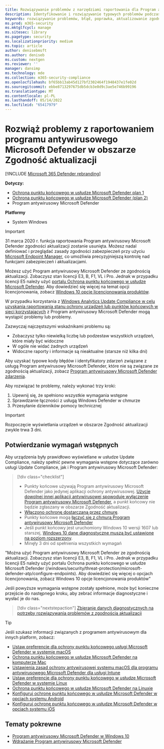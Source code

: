 ```yaml
---
title: Rozwiązywanie problemów z narzędziami raportowania dla Program antywirusowy Microsoft Defender
description: Identyfikowanie i rozwiązywanie typowych problemów podczas próby zgłaszania stanu ochrony Program antywirusowy Microsoft Defender w obszarze Zgodność aktualizacji
keywords: rozwiązywanie problemów, błąd, poprawka, aktualizowanie zgodności, oms, monitorowanie, raport, Program antywirusowy Microsoft Defender
ms.prod: m365-security
ms.mktglfcycl: manage
ms.sitesec: library
ms.pagetype: security
ms.localizationpriority: medium
ms.topic: article
author: denisebmsft
ms.author: deniseb
ms.custom: nextgen
ms.reviewer: ''
manager: dansimp
ms.technology: mde
ms.collection: m365-security-compliance
ms.openlocfilehash: bf65bb13ab45d127bf2302464f1948437e1fe02d
ms.sourcegitcommit: ebbe8713297675db5dcb3e0d9c3ae5e746b99196
ms.translationtype: MT
ms.contentlocale: pl-PL
ms.lasthandoff: 05/14/2022
ms.locfileid: "65417979"
---
```

# <a name="troubleshoot-microsoft-defender-antivirus-reporting-in-update-compliance"></a>Rozwiąż problemy z raportowaniem programu antywirusowego Microsoft Defender w obszarze Zgodność aktualizacji

[!INCLUDE [Microsoft 365 Defender rebranding](../../includes/microsoft-defender.md)]


**Dotyczy:**
- [Ochrona punktu końcowego w usłudze Microsoft Defender plan 1](https://go.microsoft.com/fwlink/p/?linkid=2154037)
- [Ochrona punktu końcowego w usłudze Microsoft Defender (plan 2)](https://go.microsoft.com/fwlink/p/?linkid=2154037) 
- Program antywirusowy Microsoft Defender

**Platformy**
- System Windows

> [!IMPORTANT]
> 31 marca 2020 r. funkcja raportowania Program antywirusowy Microsoft Defender zgodności aktualizacji zostanie usunięta. Możesz nadal definiować i przeglądać zasady zgodności zabezpieczeń przy użyciu [Microsoft Endpoint Manager](https://www.microsoft.com/microsoft-365/microsoft-endpoint-manager), co umożliwia precyzyjniejszą kontrolę nad funkcjami zabezpieczeń i aktualizacjami.

Możesz użyć Program antywirusowy Microsoft Defender ze zgodnością aktualizacji. Zobaczysz stan licencji E3, B, F1, VL i Pro. Jednak w przypadku licencji E5 należy użyć [portalu Ochrona punktu końcowego w usłudze Microsoft Defender](/windows/security/threat-protection/microsoft-defender-atp/configure-endpoints). Aby dowiedzieć się więcej na temat opcji licencjonowania, zobacz [Windows 10 opcje licencjonowania produktów](https://www.microsoft.com/licensing/product-licensing/windows10.aspx).

W przypadku korzystania z [Windows Analytics Update Compliance w celu uzyskania raportowania stanu ochrony urządzeń lub punktów końcowych w sieci korzystających](/windows/deployment/update/update-compliance-using#wdav-assessment) z Program antywirusowy Microsoft Defender mogą wystąpić problemy lub problemy.

Zazwyczaj najczęstszymi wskaźnikami problemu są:

- Zobaczysz tylko niewielką liczbę lub podzestaw wszystkich urządzeń, które miały być widoczne
- W ogóle nie widać żadnych urządzeń
- Widoczne raporty i informacje są nieaktualne (starsze niż kilka dni)

Aby uzyskać typowe kody błędów i identyfikatory zdarzeń związane z usługą Program antywirusowy Microsoft Defender, które nie są związane ze zgodnością aktualizacji, zobacz [Program antywirusowy Microsoft Defender zdarzenia](troubleshoot-microsoft-defender-antivirus.md).

Aby rozwiązać te problemy, należy wykonać trzy kroki:

1. Upewnij się, że spełniono wszystkie wymagania wstępne
2. Sprawdzanie łączności z usługą Windows Defender w chmurze
3. Przesyłanie dzienników pomocy technicznej

> [!IMPORTANT]
> Rozpoczęcie wyświetlania urządzeń w obszarze Zgodność aktualizacji zwykle trwa 3 dni.

## <a name="confirm-prerequisites"></a>Potwierdzanie wymagań wstępnych

Aby urządzenia były prawidłowo wyświetlane w usłudze Update Compliance, należy spełnić pewne wymagania wstępne dotyczące zarówno usługi Update Compliance, jak i Program antywirusowy Microsoft Defender:

>[!div class="checklist"]
>
> - Punkty końcowe używają Program antywirusowy Microsoft Defender jako jedynej aplikacji ochrony antywirusowej. [Użycie dowolnej innej aplikacji antywirusowej spowoduje wyłączenie Program antywirusowy Microsoft Defender,](microsoft-defender-antivirus-compatibility.md) a punkt końcowy nie będzie zgłaszany w obszarze Zgodność aktualizacji.
> - [Włączono ochronę dostarczaną przez chmurę](enable-cloud-protection-microsoft-defender-antivirus.md).
> - Punkty końcowe mogą [łączyć się z chmurą Program antywirusowy Microsoft Defender](configure-network-connections-microsoft-defender-antivirus.md#validate-connections-between-your-network-and-the-cloud)
> - Jeśli punkt końcowy jest uruchomiony Windows 10 wersji 1607 lub starszej, [Windows 10 dane diagnostyczne muszą być ustawione na poziom rozszerzony](/windows/configuration/configure-windows-diagnostic-data-in-your-organization#enhanced-level).
> - Minęły 3 dni od spełnienia wszystkich wymagań

"Można użyć Program antywirusowy Microsoft Defender ze zgodnością aktualizacji. Zobaczysz stan licencji E3, B, F1, VL i Pro. Jednak w przypadku licencji E5 należy użyć portalu Ochrona punktu końcowego w usłudze Microsoft Defender (/windows/security/threat-protection/microsoft-defender-atp/configure-endpoints). Aby dowiedzieć się więcej o opcjach licencjonowania, zobacz Windows 10 opcje licencjonowania produktów"

Jeśli powyższe wymagania wstępne zostały spełnione, może być konieczne przejście do następnego kroku, aby zebrać informacje diagnostyczne i wysłać je do nas.

> [!div class="nextstepaction"]
> [Zbieranie danych diagnostycznych na potrzeby rozwiązywania problemów z zgodnością aktualizacji](collect-diagnostic-data.md)

> [!TIP]
> Jeśli szukasz informacji związanych z programem antywirusowym dla innych platform, zobacz:
> - [Ustaw preferencje dla ochrony punktu końcowego usługi Microsoft Defender w systemie macOS](mac-preferences.md)
> - [Ochrona punktu końcowego w usłudze Microsoft Defender na komputerze Mac](microsoft-defender-endpoint-mac.md)
> - [Ustawienia zasad ochrony antywirusowej systemu macOS dla programu antywirusowego Microsoft Defender dla usługi Intune](/mem/intune/protect/antivirus-microsoft-defender-settings-macos)
> - [Ustaw preferencje dla ochrony punktu końcowego w usłudze Microsoft Defender w systemie Linux](linux-preferences.md)
> - [Ochrona punktu końcowego w usłudze Microsoft Defender na Linuxie](microsoft-defender-endpoint-linux.md)
> - [Konfiguruj ochronę punktu końcowego w usłudze Microsoft Defender w opcjach systemu Android](android-configure.md)
> - [Konfiguruj ochronę punktu końcowego w usłudze Microsoft Defender w opcjach systemu iOS](ios-configure-features.md)

## <a name="related-topics"></a>Tematy pokrewne

- [Program antywirusowy Microsoft Defender w Windows 10](microsoft-defender-antivirus-in-windows-10.md)
- [Wdrażanie Program antywirusowy Microsoft Defender](deploy-manage-report-microsoft-defender-antivirus.md)
